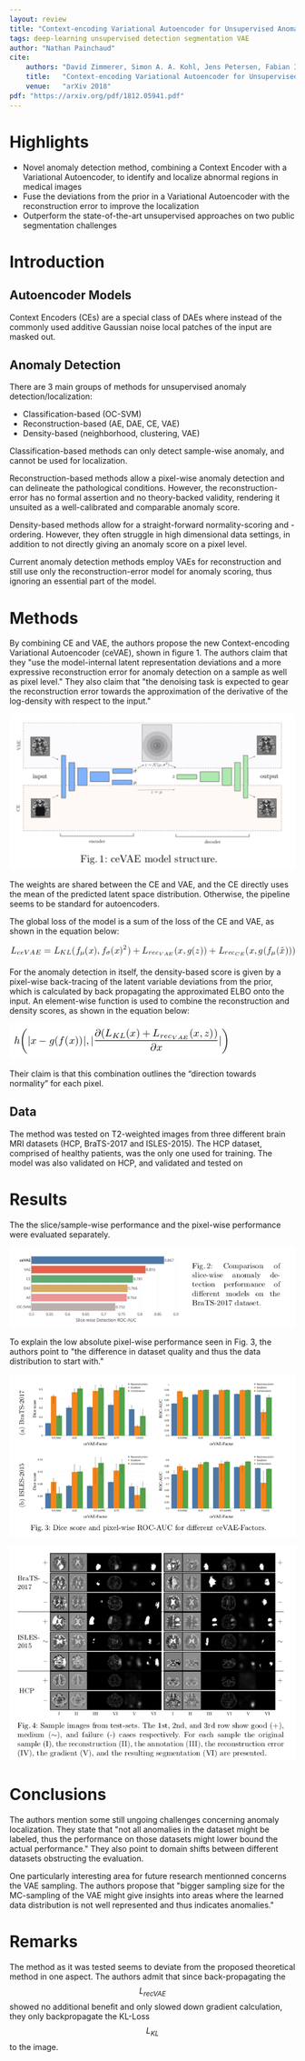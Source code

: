 ```yaml
---
layout: review
title: "Context-encoding Variational Autoencoder for Unsupervised Anomaly Detection"
tags: deep-learning unsupervised detection segmentation VAE
author: "Nathan Painchaud"
cite:
    authors: "David Zimmerer, Simon A. A. Kohl, Jens Petersen, Fabian Isensee, Klaus H. Maier-Hein"
    title:   "Context-encoding Variational Autoencoder for Unsupervised Anomaly Detection"
    venue:   "arXiv 2018"
pdf: "https://arxiv.org/pdf/1812.05941.pdf"
---
```



# Highlights
- Novel anomaly detection method, combining a Context Encoder with a Variational Autoencoder, to identify and localize
  abnormal regions in medical images
- Fuse the deviations from the prior in a Variational Autoencoder with the reconstruction error to improve the
  localization
- Outperform the state-of-the-art unsupervised approaches on two public segmentation challenges


# Introduction

## Autoencoder Models
Context Encoders (CEs) are a special class of DAEs where instead of the commonly used additive Gaussian noise local
patches of the input are masked out.

## Anomaly Detection
There are 3 main groups of methods for unsupervised anomaly detection/localization:
- Classification-based (OC-SVM)
- Reconstruction-based (AE, DAE, CE, VAE)
- Density-based (neighborhood, clustering, VAE)

Classification-based methods can only detect sample-wise anomaly, and cannot be used for localization.

Reconstruction-based methods allow a pixel-wise anomaly detection and can delineate the pathological conditions.
However, the reconstruction-error has no formal assertion and no theory-backed validity, rendering it unsuited as a
well-calibrated and comparable anomaly score.

Density-based methods allow for a straight-forward normality-scoring and -ordering. However, they often struggle in high
dimensional data settings, in addition to not directly giving an anomaly score on a pixel level.

Current anomaly detection methods employ VAEs for reconstruction and still use only the reconstruction-error model for
anomaly scoring, thus ignoring an essential part of the model.


# Methods
By combining CE and VAE, the authors propose the new Context-encoding Variational Autoencoder (ceVAE), shown in
figure 1. The authors claim that they "use the model-internal latent representation deviations and a more expressive
reconstruction error for anomaly detection on a sample as well as pixel level." They also claim that "the denoising task
is expected to gear the reconstruction error towards the approximation of the derivative of the log-density with respect
to the input."

![](/article/images/AnomalyLocalizationVae/figure1.png)

The weights are shared between the CE and VAE, and the CE directly uses the mean of the predicted latent space
distribution. Otherwise, the pipeline seems to be standard for autoencoders.

The global loss of the model is a sum of the loss of the CE and VAE, as shown in the equation below:

![](/article/images/AnomalyLocalizationVae/equation6.png)

For the anomaly detection in itself, the density-based score is given by a pixel-wise back-tracing of the latent
variable deviations from the prior, which is calculated by back propagating the approximated ELBO onto the input. An
element-wise function is used to combine the reconstruction and density scores, as shown in the equation below:

![](/article/images/AnomalyLocalizationVae/equation8.png)

Their claim is that this combination outlines the “direction towards normality” for each pixel.


## Data
The method was tested on T2-weighted images from three different brain MRI datasets (HCP, BraTS-2017 and ISLES-2015).
The HCP dataset, comprised of healthy patients, was the only one used for training. The model was also validated on HCP,
and validated and tested on 


# Results
The the slice/sample-wise performance and the pixel-wise performance were evaluated separately.

![](/article/images/AnomalyLocalizationVae/figure2.png)

To explain the low absolute pixel-wise performance seen in Fig. 3, the authors point to "the difference in dataset
quality and thus the data distribution to start with."

![](/article/images/AnomalyLocalizationVae/figure3.png)

![](/article/images/AnomalyLocalizationVae/figure4.png)


# Conclusions
The authors mention some still ungoing challenges concerning anomaly localization. They state that "not all anomalies in
the dataset might be labeled, thus the performance on those datasets might lower bound the actual performance." They
also point to domain shifts between different datasets obstructing the evaluation.

One particularly interesting area for future research mentionned concerns the VAE sampling. The authors propose that
"bigger sampling size for the MC-sampling of the VAE might give insights into areas where the learned data distribution
is not well represented and thus indicates anomalies."

# Remarks
The method as it was tested seems to deviate from the proposed theoretical method in one aspect. The authors admit that
since back-propagating the $$L_{recVAE}$$ showed no additional benefit and only slowed down gradient calculation, they
only backpropagate the KL-Loss $$L_{KL}$$ to the image.
